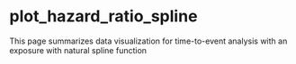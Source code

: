 # plot_hazard_ratio_spline
This page summarizes data visualization for time-to-event analysis with an exposure with natural spline function
